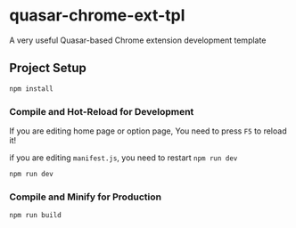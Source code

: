 # quasar-chrome-ext-tpl

A very useful Quasar-based Chrome extension development template

## Project Setup

```sh
npm install
```

### Compile and Hot-Reload for Development

If you are editing home page or option page, You need to press `F5` to reload it!

if you are editing `manifest.js`, you need to restart `npm run dev`

```sh
npm run dev
```

### Compile and Minify for Production

```sh
npm run build
```
